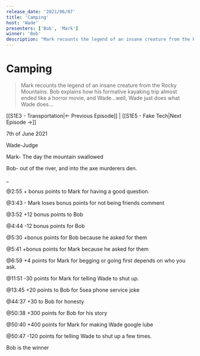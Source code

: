 ```yaml
---
release_date: '2021/06/07'
title: 'Camping'
host: 'Wade'
presenters: ['Bob', 'Mark']
winner: 'Bob'
description: "Mark recounts the legend of an insane creature from the Rocky Mountains. Bob explains how his formative kayaking trip almost ended like a horror movie, and Wade...well, Wade just does what Wade does..."
---
```


# Camping

> Mark recounts the legend of an insane creature from the Rocky Mountains. Bob explains how his formative kayaking trip almost ended like a horror movie, and Wade...well, Wade just does what Wade does...

[[S1E3 - Transportation|← Previous Episode]] | [[S1E5 - Fake Tech|Next Episode →]]

7th of June 2021

  

Wade-Judge

Mark- The day the mountain swallowed

Bob- out of the river, and into the axe murderers den.

_

  

@2:55 + bonus points to Mark for having a good question.

@3:43 - Mark loses bonus points for not being friends comment

@3:52 +12 bonus points to Bob

@4:44 -12 bonus points for Bob

@5:30 +bonus points for Bob because he asked for them

@5:41 +bonus points for Mark because he asked for them

@6:59 +4 points for Mark for begging or going first depends on who you ask.

@11:51 -30 points for Mark for telling Wade to shut up.

@13:45 +20 points to Bob for 5sea phone service joke

@44:37 +30 to Bob for honesty

@50:38 +300 points for Bob for his story

@50:40 +400 points for Mark for making Wade google lube

@50:47 -120 points for telling Wade to shut up a few times.

  

Bob is the winner